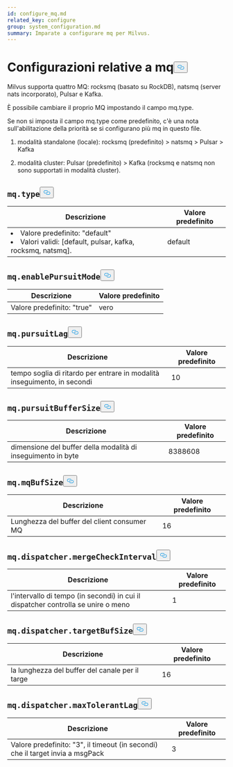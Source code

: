 ```yaml
---
id: configure_mq.md
related_key: configure
group: system_configuration.md
summary: Imparate a configurare mq per Milvus.
---
```

<h1 id="mq-related-Configurations" class="common-anchor-header">Configurazioni relative a mq<button data-href="#mq-related-Configurations" class="anchor-icon" translate="no">
      <svg translate="no"
        aria-hidden="true"
        focusable="false"
        height="20"
        version="1.1"
        viewBox="0 0 16 16"
        width="16"
      >
        <path
          fill="#0092E4"
          fill-rule="evenodd"
          d="M4 9h1v1H4c-1.5 0-3-1.69-3-3.5S2.55 3 4 3h4c1.45 0 3 1.69 3 3.5 0 1.41-.91 2.72-2 3.25V8.59c.58-.45 1-1.27 1-2.09C10 5.22 8.98 4 8 4H4c-.98 0-2 1.22-2 2.5S3 9 4 9zm9-3h-1v1h1c1 0 2 1.22 2 2.5S13.98 12 13 12H9c-.98 0-2-1.22-2-2.5 0-.83.42-1.64 1-2.09V6.25c-1.09.53-2 1.84-2 3.25C6 11.31 7.55 13 9 13h4c1.45 0 3-1.69 3-3.5S14.5 6 13 6z"
        ></path>
      </svg>
    </button></h1><p>Milvus supporta quattro MQ: rocksmq (basato su RockDB), natsmq (server nats incorporato), Pulsar e Kafka.</p>
<p>È possibile cambiare il proprio MQ impostando il campo mq.type.</p>
<p>Se non si imposta il campo mq.type come predefinito, c'è una nota sull'abilitazione della priorità se si configurano più mq in questo file.</p>
<ol>
<li><p>modalità standalone (locale): rocksmq (predefinito) &gt; natsmq &gt; Pulsar &gt; Kafka</p></li>
<li><p>modalità cluster:  Pulsar (predefinito) &gt; Kafka (rocksmq e natsmq non sono supportati in modalità cluster).</p></li>
</ol>
<h2 id="mqtype" class="common-anchor-header"><code translate="no">mq.type</code><button data-href="#mqtype" class="anchor-icon" translate="no">
      <svg translate="no"
        aria-hidden="true"
        focusable="false"
        height="20"
        version="1.1"
        viewBox="0 0 16 16"
        width="16"
      >
        <path
          fill="#0092E4"
          fill-rule="evenodd"
          d="M4 9h1v1H4c-1.5 0-3-1.69-3-3.5S2.55 3 4 3h4c1.45 0 3 1.69 3 3.5 0 1.41-.91 2.72-2 3.25V8.59c.58-.45 1-1.27 1-2.09C10 5.22 8.98 4 8 4H4c-.98 0-2 1.22-2 2.5S3 9 4 9zm9-3h-1v1h1c1 0 2 1.22 2 2.5S13.98 12 13 12H9c-.98 0-2-1.22-2-2.5 0-.83.42-1.64 1-2.09V6.25c-1.09.53-2 1.84-2 3.25C6 11.31 7.55 13 9 13h4c1.45 0 3-1.69 3-3.5S14.5 6 13 6z"
        ></path>
      </svg>
    </button></h2><table id="mq.type">
  <thead>
    <tr>
      <th class="width80">Descrizione</th>
      <th class="width20">Valore predefinito</th> 
    </tr>
  </thead>
  <tbody>
    <tr>
      <td>
        <li>Valore predefinito: "default"</li>      
        <li>Valori validi: [default, pulsar, kafka, rocksmq, natsmq].</li>      </td>
      <td>default</td>
    </tr>
  </tbody>
</table>
<h2 id="mqenablePursuitMode" class="common-anchor-header"><code translate="no">mq.enablePursuitMode</code><button data-href="#mqenablePursuitMode" class="anchor-icon" translate="no">
      <svg translate="no"
        aria-hidden="true"
        focusable="false"
        height="20"
        version="1.1"
        viewBox="0 0 16 16"
        width="16"
      >
        <path
          fill="#0092E4"
          fill-rule="evenodd"
          d="M4 9h1v1H4c-1.5 0-3-1.69-3-3.5S2.55 3 4 3h4c1.45 0 3 1.69 3 3.5 0 1.41-.91 2.72-2 3.25V8.59c.58-.45 1-1.27 1-2.09C10 5.22 8.98 4 8 4H4c-.98 0-2 1.22-2 2.5S3 9 4 9zm9-3h-1v1h1c1 0 2 1.22 2 2.5S13.98 12 13 12H9c-.98 0-2-1.22-2-2.5 0-.83.42-1.64 1-2.09V6.25c-1.09.53-2 1.84-2 3.25C6 11.31 7.55 13 9 13h4c1.45 0 3-1.69 3-3.5S14.5 6 13 6z"
        ></path>
      </svg>
    </button></h2><table id="mq.enablePursuitMode">
  <thead>
    <tr>
      <th class="width80">Descrizione</th>
      <th class="width20">Valore predefinito</th> 
    </tr>
  </thead>
  <tbody>
    <tr>
      <td>        Valore predefinito: "true"      </td>
      <td>vero</td>
    </tr>
  </tbody>
</table>
<h2 id="mqpursuitLag" class="common-anchor-header"><code translate="no">mq.pursuitLag</code><button data-href="#mqpursuitLag" class="anchor-icon" translate="no">
      <svg translate="no"
        aria-hidden="true"
        focusable="false"
        height="20"
        version="1.1"
        viewBox="0 0 16 16"
        width="16"
      >
        <path
          fill="#0092E4"
          fill-rule="evenodd"
          d="M4 9h1v1H4c-1.5 0-3-1.69-3-3.5S2.55 3 4 3h4c1.45 0 3 1.69 3 3.5 0 1.41-.91 2.72-2 3.25V8.59c.58-.45 1-1.27 1-2.09C10 5.22 8.98 4 8 4H4c-.98 0-2 1.22-2 2.5S3 9 4 9zm9-3h-1v1h1c1 0 2 1.22 2 2.5S13.98 12 13 12H9c-.98 0-2-1.22-2-2.5 0-.83.42-1.64 1-2.09V6.25c-1.09.53-2 1.84-2 3.25C6 11.31 7.55 13 9 13h4c1.45 0 3-1.69 3-3.5S14.5 6 13 6z"
        ></path>
      </svg>
    </button></h2><table id="mq.pursuitLag">
  <thead>
    <tr>
      <th class="width80">Descrizione</th>
      <th class="width20">Valore predefinito</th> 
    </tr>
  </thead>
  <tbody>
    <tr>
      <td>        tempo soglia di ritardo per entrare in modalità inseguimento, in secondi      </td>
      <td>10</td>
    </tr>
  </tbody>
</table>
<h2 id="mqpursuitBufferSize" class="common-anchor-header"><code translate="no">mq.pursuitBufferSize</code><button data-href="#mqpursuitBufferSize" class="anchor-icon" translate="no">
      <svg translate="no"
        aria-hidden="true"
        focusable="false"
        height="20"
        version="1.1"
        viewBox="0 0 16 16"
        width="16"
      >
        <path
          fill="#0092E4"
          fill-rule="evenodd"
          d="M4 9h1v1H4c-1.5 0-3-1.69-3-3.5S2.55 3 4 3h4c1.45 0 3 1.69 3 3.5 0 1.41-.91 2.72-2 3.25V8.59c.58-.45 1-1.27 1-2.09C10 5.22 8.98 4 8 4H4c-.98 0-2 1.22-2 2.5S3 9 4 9zm9-3h-1v1h1c1 0 2 1.22 2 2.5S13.98 12 13 12H9c-.98 0-2-1.22-2-2.5 0-.83.42-1.64 1-2.09V6.25c-1.09.53-2 1.84-2 3.25C6 11.31 7.55 13 9 13h4c1.45 0 3-1.69 3-3.5S14.5 6 13 6z"
        ></path>
      </svg>
    </button></h2><table id="mq.pursuitBufferSize">
  <thead>
    <tr>
      <th class="width80">Descrizione</th>
      <th class="width20">Valore predefinito</th> 
    </tr>
  </thead>
  <tbody>
    <tr>
      <td>        dimensione del buffer della modalità di inseguimento in byte    </td>
      <td>8388608</td>
    </tr>
  </tbody>
</table>
<h2 id="mqmqBufSize" class="common-anchor-header"><code translate="no">mq.mqBufSize</code><button data-href="#mqmqBufSize" class="anchor-icon" translate="no">
      <svg translate="no"
        aria-hidden="true"
        focusable="false"
        height="20"
        version="1.1"
        viewBox="0 0 16 16"
        width="16"
      >
        <path
          fill="#0092E4"
          fill-rule="evenodd"
          d="M4 9h1v1H4c-1.5 0-3-1.69-3-3.5S2.55 3 4 3h4c1.45 0 3 1.69 3 3.5 0 1.41-.91 2.72-2 3.25V8.59c.58-.45 1-1.27 1-2.09C10 5.22 8.98 4 8 4H4c-.98 0-2 1.22-2 2.5S3 9 4 9zm9-3h-1v1h1c1 0 2 1.22 2 2.5S13.98 12 13 12H9c-.98 0-2-1.22-2-2.5 0-.83.42-1.64 1-2.09V6.25c-1.09.53-2 1.84-2 3.25C6 11.31 7.55 13 9 13h4c1.45 0 3-1.69 3-3.5S14.5 6 13 6z"
        ></path>
      </svg>
    </button></h2><table id="mq.mqBufSize">
  <thead>
    <tr>
      <th class="width80">Descrizione</th>
      <th class="width20">Valore predefinito</th> 
    </tr>
  </thead>
  <tbody>
    <tr>
      <td>        Lunghezza del buffer del client consumer MQ  </td>
      <td>16</td>
    </tr>
  </tbody>
</table>
<h2 id="mqdispatchermergeCheckInterval" class="common-anchor-header"><code translate="no">mq.dispatcher.mergeCheckInterval</code><button data-href="#mqdispatchermergeCheckInterval" class="anchor-icon" translate="no">
      <svg translate="no"
        aria-hidden="true"
        focusable="false"
        height="20"
        version="1.1"
        viewBox="0 0 16 16"
        width="16"
      >
        <path
          fill="#0092E4"
          fill-rule="evenodd"
          d="M4 9h1v1H4c-1.5 0-3-1.69-3-3.5S2.55 3 4 3h4c1.45 0 3 1.69 3 3.5 0 1.41-.91 2.72-2 3.25V8.59c.58-.45 1-1.27 1-2.09C10 5.22 8.98 4 8 4H4c-.98 0-2 1.22-2 2.5S3 9 4 9zm9-3h-1v1h1c1 0 2 1.22 2 2.5S13.98 12 13 12H9c-.98 0-2-1.22-2-2.5 0-.83.42-1.64 1-2.09V6.25c-1.09.53-2 1.84-2 3.25C6 11.31 7.55 13 9 13h4c1.45 0 3-1.69 3-3.5S14.5 6 13 6z"
        ></path>
      </svg>
    </button></h2><table id="mq.dispatcher.mergeCheckInterval">
  <thead>
    <tr>
      <th class="width80">Descrizione</th>
      <th class="width20">Valore predefinito</th> 
    </tr>
  </thead>
  <tbody>
    <tr>
      <td>        l'intervallo di tempo (in secondi) in cui il dispatcher controlla se unire o meno    </td>
      <td>1</td>
    </tr>
  </tbody>
</table>
<h2 id="mqdispatchertargetBufSize" class="common-anchor-header"><code translate="no">mq.dispatcher.targetBufSize</code><button data-href="#mqdispatchertargetBufSize" class="anchor-icon" translate="no">
      <svg translate="no"
        aria-hidden="true"
        focusable="false"
        height="20"
        version="1.1"
        viewBox="0 0 16 16"
        width="16"
      >
        <path
          fill="#0092E4"
          fill-rule="evenodd"
          d="M4 9h1v1H4c-1.5 0-3-1.69-3-3.5S2.55 3 4 3h4c1.45 0 3 1.69 3 3.5 0 1.41-.91 2.72-2 3.25V8.59c.58-.45 1-1.27 1-2.09C10 5.22 8.98 4 8 4H4c-.98 0-2 1.22-2 2.5S3 9 4 9zm9-3h-1v1h1c1 0 2 1.22 2 2.5S13.98 12 13 12H9c-.98 0-2-1.22-2-2.5 0-.83.42-1.64 1-2.09V6.25c-1.09.53-2 1.84-2 3.25C6 11.31 7.55 13 9 13h4c1.45 0 3-1.69 3-3.5S14.5 6 13 6z"
        ></path>
      </svg>
    </button></h2><table id="mq.dispatcher.targetBufSize">
  <thead>
    <tr>
      <th class="width80">Descrizione</th>
      <th class="width20">Valore predefinito</th> 
    </tr>
  </thead>
  <tbody>
    <tr>
      <td>        la lunghezza del buffer del canale per il targe     </td>
      <td>16</td>
    </tr>
  </tbody>
</table>
<h2 id="mqdispatchermaxTolerantLag" class="common-anchor-header"><code translate="no">mq.dispatcher.maxTolerantLag</code><button data-href="#mqdispatchermaxTolerantLag" class="anchor-icon" translate="no">
      <svg translate="no"
        aria-hidden="true"
        focusable="false"
        height="20"
        version="1.1"
        viewBox="0 0 16 16"
        width="16"
      >
        <path
          fill="#0092E4"
          fill-rule="evenodd"
          d="M4 9h1v1H4c-1.5 0-3-1.69-3-3.5S2.55 3 4 3h4c1.45 0 3 1.69 3 3.5 0 1.41-.91 2.72-2 3.25V8.59c.58-.45 1-1.27 1-2.09C10 5.22 8.98 4 8 4H4c-.98 0-2 1.22-2 2.5S3 9 4 9zm9-3h-1v1h1c1 0 2 1.22 2 2.5S13.98 12 13 12H9c-.98 0-2-1.22-2-2.5 0-.83.42-1.64 1-2.09V6.25c-1.09.53-2 1.84-2 3.25C6 11.31 7.55 13 9 13h4c1.45 0 3-1.69 3-3.5S14.5 6 13 6z"
        ></path>
      </svg>
    </button></h2><table id="mq.dispatcher.maxTolerantLag">
  <thead>
    <tr>
      <th class="width80">Descrizione</th>
      <th class="width20">Valore predefinito</th> 
    </tr>
  </thead>
  <tbody>
    <tr>
      <td>        Valore predefinito: "3", il timeout (in secondi) che il target invia a msgPack      </td>
      <td>3</td>
    </tr>
  </tbody>
</table>
